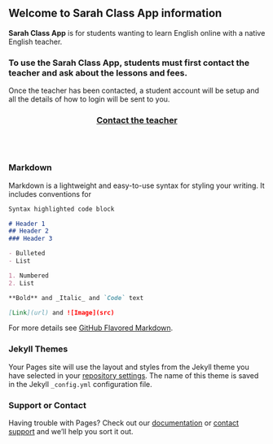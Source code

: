 ## Welcome to Sarah Class App information

**Sarah Class App** is for students wanting to learn English online with a native English teacher.

### To use the **Sarah Class App**, students must first contact the teacher and ask about the lessons and fees.

Once the teacher has been contacted, a student account will be setup and all the details of how to login will be sent to you.

### <p align="center"><a href="mailto:ringowathelet@gmail.com?subject=New student">Contact the teacher</a></p>
 
<br>
<br>



### Markdown

Markdown is a lightweight and easy-to-use syntax for styling your writing. It includes conventions for

```markdown
Syntax highlighted code block

# Header 1
## Header 2
### Header 3

- Bulleted
- List

1. Numbered
2. List

**Bold** and _Italic_ and `Code` text

[Link](url) and ![Image](src)
```

For more details see [GitHub Flavored Markdown](https://guides.github.com/features/mastering-markdown/).

### Jekyll Themes

Your Pages site will use the layout and styles from the Jekyll theme you have selected in your [repository settings](https://github.com/workingDog/SarahLessons/settings). The name of this theme is saved in the Jekyll `_config.yml` configuration file.

### Support or Contact

Having trouble with Pages? Check out our [documentation](https://help.github.com/categories/github-pages-basics/) or [contact support](https://github.com/contact) and we’ll help you sort it out.

